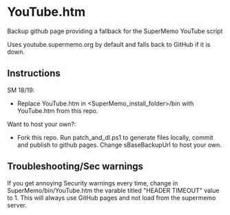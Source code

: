 # YouTube.htm

Backup github page providing a fallback for the SuperMemo YouTube script

Uses youtube.supermemo.org by default and falls back to GitHub if it is down.

## Instructions

SM 18/19:

- Replace YouTube.htm in <SuperMemo_install_folder>/bin with YouTube.htm from this repo.

Want to host your own?:

- Fork this repo. Run patch_and_dl.ps1 to generate files locally, commit and publish to github pages. Change sBaseBackupUrl to host your own.

## Troubleshooting/Sec warnings

If you get annoying Security warnings every time, change in SuperMemo/bin/YouTube.htm the varable titled "HEADER TIMEOUT" value to 1. This will always use GitHub pages and not load from the supermemo server.

<!-- Credits: https://github.com/pattontim/ -->

